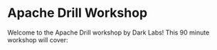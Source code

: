 # Apache Drill Workshop
Welcome to the Apache Drill workshop by Dark Labs!  This 90 minute workshop will cover:

